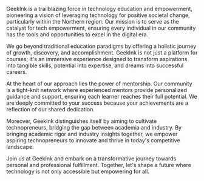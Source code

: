 GeekInk is a trailblazing force in technology education and empowerment, pioneering a vision of leveraging technology for positive societal change, particularly within the Northern region. Our mission is to serve as the catalyst for tech empowerment, ensuring every individual in our community has the tools and opportunities to excel in the digital era.

We go beyond traditional education paradigms by offering a holistic journey of growth, discovery, and accomplishment. GeekInk is not just a platform for courses; it's an immersive experience designed to transform aspirations into tangible skills, potential into expertise, and dreams into successful careers.

At the heart of our approach lies the power of mentorship. Our community is a tight-knit network where experienced mentors provide personalized guidance and support, ensuring each learner reaches their full potential. We are deeply committed to your success because your achievements are a reflection of our shared dedication.

Moreover, GeekInk distinguishes itself by aiming to cultivate technopreneurs, bridging the gap between academia and industry. By bringing academic rigor and industry insights together, we empower aspiring technopreneurs to innovate and thrive in today's competitive landscape.

Join us at GeekInk and embark on a transformative journey towards personal and professional fulfillment. Together, let's shape a future where technology is not only accessible but empowering for all.
